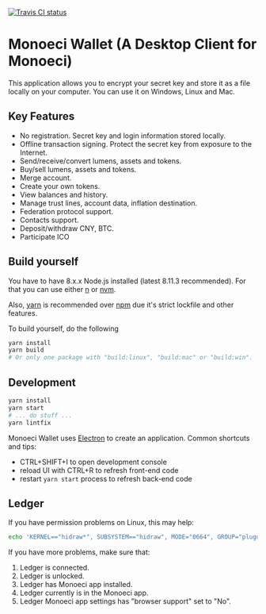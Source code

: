 [![Travis CI status](https://www.travis-ci.org/stellarchat/desktop-client.svg?branch=master)](https://travis-ci.org/stellarchat/desktop-client)

# Monoeci Wallet (A Desktop Client for Monoeci)

This application allows you to encrypt your secret key and store it as a file locally on your computer. You can use it on Windows, Linux and Mac.

## Key Features

- No registration. Secret key and login information stored locally.
- Offline transaction signing. Protect the secret key from exposure to the Internet.
- Send/receive/convert lumens, assets and tokens.
- Buy/sell lumens, assets and tokens.
- Merge account.
- Create your own tokens.
- View balances and history.
- Manage trust lines, account data, inflation destination.
- Federation protocol support.
- Contacts support.
- Deposit/withdraw CNY, BTC.
- Participate ICO

## Build yourself

You have to have 8.x.x Node.js installed (latest 8.11.3 recommended). For that you can use either [n](https://www.npmjs.com/package/n) or [nvm](https://github.com/creationix/nvm/blob/master/README.md).

Also, [yarn](https://yarnpkg.com/) is recommended over [npm](https://www.npmjs.com/) due it's strict lockfile and other features.

To build yourself, do the following

```sh
yarn install
yarn build
# Or only one package with "build:linux", "build:mac" or "build:win".
```


## Development

```sh
yarn install
yarn start
# ... do stuff ...
yarn lintfix
```

Monoeci Wallet uses [Electron](http://electronjs.org/) to create an application. Common shortcuts and tips:
- CTRL+SHIFT+I to open development console
- reload UI with CTRL+R to refresh front-end code
- restart `yarn start` process to refresh back-end code

## Ledger

If you have permission problems on Linux, this may help:
```sh
echo 'KERNEL=="hidraw*", SUBSYSTEM=="hidraw", MODE="0664", GROUP="plugdev"' | sudo tee /etc/udev/rules.d/99-hidraw-permissions.rules
```

If you have more problems, make sure that:
1. Ledger is connected.
2. Ledger is unlocked.
3. Ledger has Monoeci app installed.
4. Ledger currently is in the Monoeci app.
5. Ledger Monoeci app settings has "browser support" set to "No".